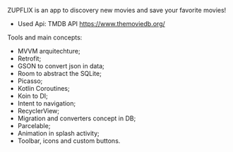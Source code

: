 ZUPFLIX is an app to discovery new movies and save your favorite movies!

- Used Api: TMDB API https://www.themoviedb.org/

Tools and main concepts: 

- MVVM arquitechture;
- Retrofit;
- GSON to convert json in data;
- Room to abstract the SQLite;
- Picasso;
- Kotlin Coroutines;
- Koin to DI;
- Intent to navigation;
- RecyclerView;
- Migration and converters concept in DB;
- Parcelable;
- Animation in splash activity;
- Toolbar, icons and custom buttons.


